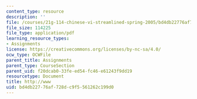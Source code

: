 ```yaml
---
content_type: resource
description: ''
file: /courses/21g-114-chinese-vi-streamlined-spring-2005/bd4db22776af728dc9f5561262c199d0_MIT21G_114S05_2_10j.pdf
file_size: 114225
file_type: application/pdf
learning_resource_types:
- Assignments
license: https://creativecommons.org/licenses/by-nc-sa/4.0/
ocw_type: OCWFile
parent_title: Assignments
parent_type: CourseSection
parent_uid: f20dcab0-33fe-ed54-fc46-e61243f9dd19
resourcetype: Document
title: http://www
uid: bd4db227-76af-728d-c9f5-561262c199d0
---
```

